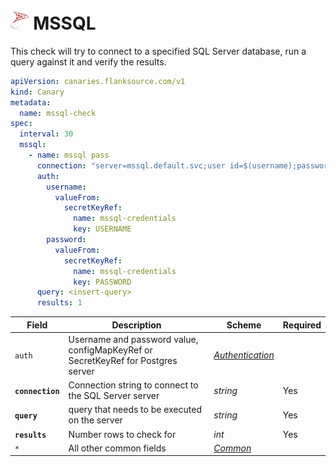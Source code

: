 # <img src='https://raw.githubusercontent.com/flanksource/flanksource-ui/main/src/icons/mssql.svg' style='height: 32px'/> MSSQL

This check will try to connect to a specified SQL Server database, run a query against it and verify the results.

```yaml
apiVersion: canaries.flanksource.com/v1
kind: Canary
metadata:
  name: mssql-check
spec:
  interval: 30
  mssql:
    - name: mssql pass
      connection: "server=mssql.default.svc;user id=$(username);password=$(password);port=1433;database=master"
      auth:
        username:
          valueFrom:
            secretKeyRef:
              name: mssql-credentials
              key: USERNAME
        password:
          valueFrom:
            secretKeyRef:
              name: mssql-credentials
              key: PASSWORD
      query: <insert-query>
      results: 1
```

| Field | Description | Scheme | Required |
| ----- | ----------- | ------ | -------- |
| `auth` | Username and password value, configMapKeyRef or SecretKeyRef for Postgres server | [*Authentication*](../concepts/authentication.md) |  |
| **`connection`** | Connection string to connect to the SQL Server server | *string* | Yes |
| **`query`** | query that needs to be executed on the server | *string* | Yes |
| **`results`** | Number rows to check for | *int* | Yes |
| `*` | All other common fields | [*Common*](../common) |  |
